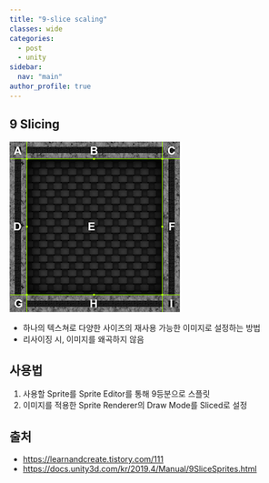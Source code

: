 ```yaml
---
title: "9-slice scaling"
classes: wide
categories: 
  - post
  - unity
sidebar:
  nav: "main"
author_profile: true
---
```

  
## 9 Slicing
![post_thumbnail](/assets/images/9SliceSprites-0.png)
* 하나의 텍스쳐로 다양한 사이즈의 재사용 가능한 이미지로 설정하는 방법
* 리사이징 시, 이미지를 왜곡하지 않음

## 사용법
1. 사용할 Sprite를 Sprite Editor를 통해 9등분으로 스플릿
2. 이미지를 적용한 Sprite Renderer의 Draw Mode를 Sliced로 설정

## 출처
* <https://learnandcreate.tistory.com/111>
* <https://docs.unity3d.com/kr/2019.4/Manual/9SliceSprites.html>